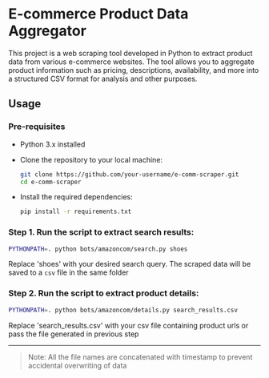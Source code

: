 # E-commerce Product Data Aggregator

This project is a web scraping tool developed in Python to extract product data from various e-commerce websites. The tool allows you to aggregate product information such as pricing, descriptions, availability, and more into a structured CSV format for analysis and other purposes.

## Usage

### Pre-requisites
- Python 3.x installed

- Clone the repository to your local machine:
  ```sh
  git clone https://github.com/your-username/e-comm-scraper.git
  cd e-comm-scraper
  ```
- Install the required dependencies:
  ```.sh
  pip install -r requirements.txt
  ```

### Step 1. Run the script to extract search results:
  ```.sh
  PYTHONPATH=. python bots/amazoncom/search.py shoes
  ```
Replace 'shoes' with your desired search query. The scraped data will be saved to a `csv` file in the same folder

### Step 2. Run the script to extract product details:
  ```.sh
  PYTHONPATH=. python bots/amazoncom/details.py search_results.csv
  ```
Replace 'search_results.csv' with your csv file containing product urls or pass the file generated in previous step

---
> Note: All the file names are concatenated with timestamp to prevent accidental overwriting of data
